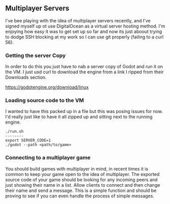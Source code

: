## Multiplayer Servers

I've bee playing with the idea of multiplayer servers recently, and I've signed myself up ot use DigitalOcean as a virtual server hosting method. I'm enjoying how easy it was to get set up so far and now its just aboout trying to dodge SSH blocking at my work so I can use git properly (failing to a curl 56).

### Getting the server Copy

In order to do this you just have to nab a server copy of Godot and run it on the VM. I just usd curl to download the engine from a link I ripped from their Downloads section.

https://godotengine.org/download/linux

### Loading source code to the VM

I wanted to have this packed up in a file but this was posing issues for now. I'd really just like to have it all zipped up and sitting next to the running engine.

    ./run.sh
    --------
    export SERVER_CODE=1
    ./godot --path <path/to/game>

### Connecting to a multiplayer game

You should build games with multiplayer in mind, in recent times it is common to keep your game open to the idea of multiplayer.
The exported source code of your game should be looking for any incoming peers and just showing their name in a list. Allow clients to connect and then change their name and send a message. This is a simple function and should be proving to see if you can even handle the process of simple messages.

